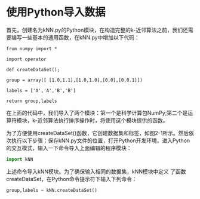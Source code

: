 # 使用Python导入数据

首先，创建名为kNN.py的Python模块，在构造完整的k-近邻算法之前，我们还需要编写一些基本的通用函数，在kNN.py中增加以下代码：

`from numpy import *`

`import operator`

`def createDataSet();`

`group = array([ [1.0,1.1],[1.0,1.0],[0,0],[0,0.1]])`

`labels = ['A','A','B','B']`

`return group,labels`

在上面的代码中，我们导入了两个模块：第一个是科学计算包NumPy;第二个是运算符模块，k-近邻算法执行排序操作时，将使用这个模块提供的函数。

为了方便使用createDataSet\(\)函数，它创建数据集和标签，如图2-1所示。然后依次执行以下步骤：保存kNN.py文件的位置，打开Python开发环境，进入Python的交互模式，输入一下命令导入上面编辑的程序模块：

```py
import kNN
```

上述命令导入kNN模块。为了确保输入相同的数据集，kNN模块中定义 了函数createDataSet，在Python命令提示符下输入下列命令：

```py
group,labels = kNN.createDataSet()
```



